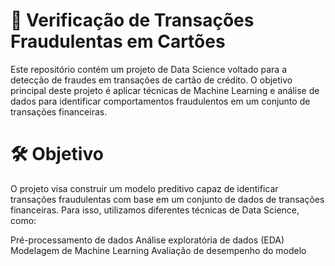 # 🚨 Verificação de Transações Fraudulentas em Cartões
Este repositório contém um projeto de Data Science voltado para a detecção de fraudes em transações de cartão de crédito. O objetivo principal deste projeto é aplicar técnicas de Machine Learning e análise de dados para identificar comportamentos fraudulentos em um conjunto de transações financeiras.

# 🛠️ Objetivo
O projeto visa construir um modelo preditivo capaz de identificar transações fraudulentas com base em um conjunto de dados de transações financeiras. Para isso, utilizamos diferentes técnicas de Data Science, como:

Pré-processamento de dados
Análise exploratória de dados (EDA)
Modelagem de Machine Learning
Avaliação de desempenho do modelo
